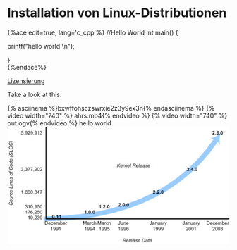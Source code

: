 # Installation von Linux-Distributionen

{%ace edit=true,  lang='c_cpp'%}
//Hello World
int main() {

  printf("hello world \n");

}  
{%endace%}

[Lizensierung](./open-source-lizensierung.md)

Take a look at this:
 
{% asciinema %}bxwffohsczswrxie2z3y9ex3n{% endasciinema %}
{% video width="740" %} ahrs.mp4{% endvideo %}
{% video width="740" %} out.ogv{% endvideo %}
hello world 
![](/images/kernel_versions_sloc.jpg) 